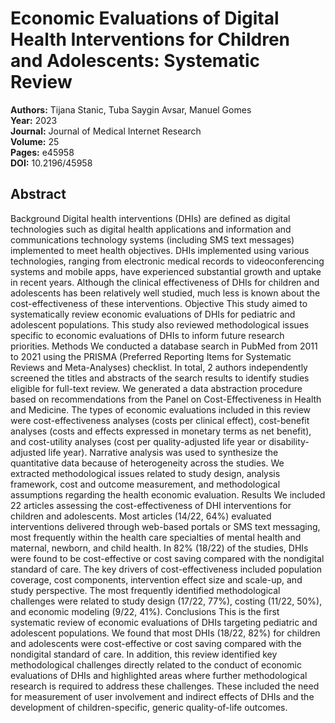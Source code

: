 # Economic Evaluations of Digital Health Interventions for Children and Adolescents: Systematic Review

**Authors:** Tijana Stanic, Tuba Saygin Avsar, Manuel Gomes  
**Year:** 2023  
**Journal:** Journal of Medical Internet Research  
**Volume:** 25  
**Pages:** e45958  
**DOI:** 10.2196/45958  

## Abstract
Background            Digital health interventions (DHIs) are defined as digital technologies such as digital health applications and information and communications technology systems (including SMS text messages) implemented to meet health objectives. DHIs implemented using various technologies, ranging from electronic medical records to videoconferencing systems and mobile apps, have experienced substantial growth and uptake in recent years. Although the clinical effectiveness of DHIs for children and adolescents has been relatively well studied, much less is known about the cost-effectiveness of these interventions.                                Objective            This study aimed to systematically review economic evaluations of DHIs for pediatric and adolescent populations. This study also reviewed methodological issues specific to economic evaluations of DHIs to inform future research priorities.                                Methods            We conducted a database search in PubMed from 2011 to 2021 using the PRISMA (Preferred Reporting Items for Systematic Reviews and Meta-Analyses) checklist. In total, 2 authors independently screened the titles and abstracts of the search results to identify studies eligible for full-text review. We generated a data abstraction procedure based on recommendations from the Panel on Cost-Effectiveness in Health and Medicine. The types of economic evaluations included in this review were cost-effectiveness analyses (costs per clinical effect), cost-benefit analyses (costs and effects expressed in monetary terms as net benefit), and cost-utility analyses (cost per quality-adjusted life year or disability-adjusted life year). Narrative analysis was used to synthesize the quantitative data because of heterogeneity across the studies. We extracted methodological issues related to study design, analysis framework, cost and outcome measurement, and methodological assumptions regarding the health economic evaluation.                                Results            We included 22 articles assessing the cost-effectiveness of DHI interventions for children and adolescents. Most articles (14/22, 64%) evaluated interventions delivered through web-based portals or SMS text messaging, most frequently within the health care specialties of mental health and maternal, newborn, and child health. In 82% (18/22) of the studies, DHIs were found to be cost-effective or cost saving compared with the nondigital standard of care. The key drivers of cost-effectiveness included population coverage, cost components, intervention effect size and scale-up, and study perspective. The most frequently identified methodological challenges were related to study design (17/22, 77%), costing (11/22, 50%), and economic modeling (9/22, 41%).                                Conclusions            This is the first systematic review of economic evaluations of DHIs targeting pediatric and adolescent populations. We found that most DHIs (18/22, 82%) for children and adolescents were cost-effective or cost saving compared with the nondigital standard of care. In addition, this review identified key methodological challenges directly related to the conduct of economic evaluations of DHIs and highlighted areas where further methodological research is required to address these challenges. These included the need for measurement of user involvement and indirect effects of DHIs and the development of children-specific, generic quality-of-life outcomes.

